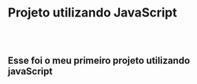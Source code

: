 <h1>Projeto utilizando JavaScript</h1>
<br>
<br>
<h2>Esse foi o meu primeiro projeto utilizando javaScript</h2>
